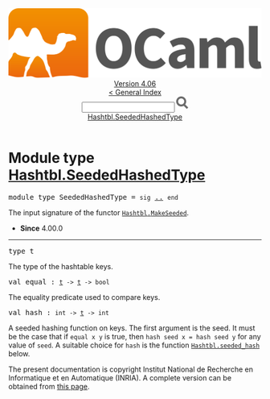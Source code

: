 <!-- ((! set title API !)) ((! set documentation !)) ((! set api !)) ((! set nobreadcrumb !)) -->
<div class="api"><header><nav class="toc brand"><a class="brand" href="https://ocaml.org/"><img src="colour-logo-gray.svg" class="svg" alt="OCaml"></a></nav><nav class="toc"><div class="toc_version"><a href="/docs" id="version-select">Version 4.06</a></div><a href="index.html">&lt; General Index</a><div class="api_search"><input type="text" name="apisearch" id="api_search" oninput="mySearch(false);" onkeypress="this.oninput();" onclick="this.oninput();" onpaste="this.oninput();">
<img src="search_icon.svg" alt="Search" class="svg" onclick="mySearch(false)"></div>
<div id="search_results"></div><div class="toc_title"><a href="#top">Hashtbl.SeededHashedType</a></div><ul></ul></nav></header>

<h1>Module type <a href="type_Hashtbl.SeededHashedType.html">Hashtbl.SeededHashedType</a></h1>

<pre><span id="MODULETYPESeededHashedType"><span class="keyword">module type</span> SeededHashedType</span> = <code class="code"><span class="keyword">sig</span></code> <a href="Hashtbl.SeededHashedType.html">..</a> <code class="code"><span class="keyword">end</span></code></pre><div class="info modtype top">
<div class="info-desc">
<p>The input signature of the functor <a href="Hashtbl.MakeSeeded.html"><code class="code"><span class="constructor">Hashtbl</span>.<span class="constructor">MakeSeeded</span></code></a>.</p>
</div>
<ul class="info-attributes">
<li><b>Since</b> 4.00.0</li>
</ul>
</div>
<hr width="100%">

<pre><span id="TYPEt"><span class="keyword">type</span> <code class="type"></code>t</span> </pre>
<div class="info ">
<div class="info-desc">
<p>The type of the hashtable keys.</p>
</div>
</div>


<pre><span id="VALequal"><span class="keyword">val</span> equal</span> : <code class="type"><a href="Hashtbl.SeededHashedType.html#TYPEt">t</a> -&gt; <a href="Hashtbl.SeededHashedType.html#TYPEt">t</a> -&gt; bool</code></pre><div class="info ">
<div class="info-desc">
<p>The equality predicate used to compare keys.</p>
</div>
</div>

<pre><span id="VALhash"><span class="keyword">val</span> hash</span> : <code class="type">int -&gt; <a href="Hashtbl.SeededHashedType.html#TYPEt">t</a> -&gt; int</code></pre><div class="info ">
<div class="info-desc">
<p>A seeded hashing function on keys.  The first argument is
          the seed.  It must be the case that if <code class="code">equal&nbsp;x&nbsp;y</code> is true,
          then <code class="code">hash&nbsp;seed&nbsp;x&nbsp;=&nbsp;hash&nbsp;seed&nbsp;y</code> for any value of <code class="code">seed</code>.
          A suitable choice for <code class="code">hash</code> is the function <a href="Hashtbl.html#VALseeded_hash"><code class="code"><span class="constructor">Hashtbl</span>.seeded_hash</code></a>
          below.</p>
</div>
</div>
<div class="copyright">The present documentation is copyright Institut National de Recherche en Informatique et en Automatique (INRIA). A complete version can be obtained from <a href="http://caml.inria.fr/pub/docs/manual-ocaml/">this page</a>.</div></div>